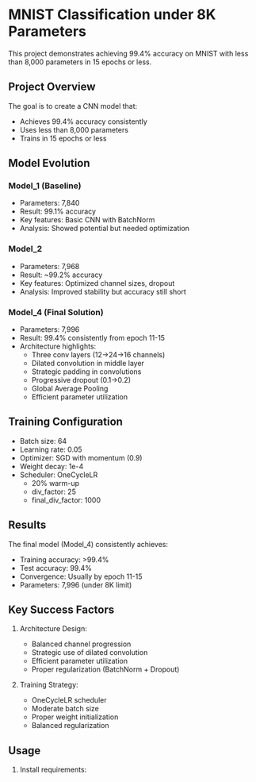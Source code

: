 # MNIST Classification under 8K Parameters

This project demonstrates achieving 99.4% accuracy on MNIST with less than 8,000 parameters in 15 epochs or less.

## Project Overview

The goal is to create a CNN model that:
- Achieves 99.4% accuracy consistently
- Uses less than 8,000 parameters
- Trains in 15 epochs or less

## Model Evolution

### Model_1 (Baseline)
- Parameters: 7,840
- Result: 99.1% accuracy
- Key features: Basic CNN with BatchNorm
- Analysis: Showed potential but needed optimization

### Model_2
- Parameters: 7,968
- Result: ~99.2% accuracy
- Key features: Optimized channel sizes, dropout
- Analysis: Improved stability but accuracy still short

### Model_4 (Final Solution)
- Parameters: 7,996
- Result: 99.4% consistently from epoch 11-15
- Architecture highlights:
  - Three conv layers (12->24->16 channels)
  - Dilated convolution in middle layer
  - Strategic padding in convolutions
  - Progressive dropout (0.1->0.2)
  - Global Average Pooling
  - Efficient parameter utilization

## Training Configuration

- Batch size: 64
- Learning rate: 0.05
- Optimizer: SGD with momentum (0.9)
- Weight decay: 1e-4
- Scheduler: OneCycleLR
  - 20% warm-up
  - div_factor: 25
  - final_div_factor: 1000

## Results

The final model (Model_4) consistently achieves:
- Training accuracy: >99.4%
- Test accuracy: 99.4%
- Convergence: Usually by epoch 11-15
- Parameters: 7,996 (under 8K limit)

## Key Success Factors

1. Architecture Design:
   - Balanced channel progression
   - Strategic use of dilated convolution
   - Efficient parameter utilization
   - Proper regularization (BatchNorm + Dropout)

2. Training Strategy:
   - OneCycleLR scheduler
   - Moderate batch size
   - Proper weight initialization
   - Balanced regularization

## Usage

1. Install requirements:



